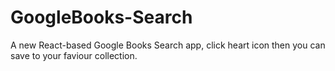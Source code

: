 # GoogleBooks-Search

A new React-based Google Books Search app, click heart icon then you can save to your faviour collection.
